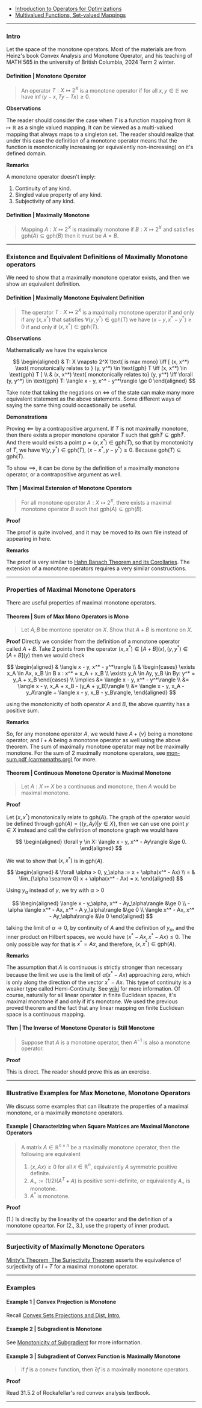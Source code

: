 - [Introduction to Operators for Optimizations](Introduction%20to%20Operators%20for%20Optimizations.md)
- [Multivalued Functions, Set-valued Mappings](Multivalued%20Functions,%20Set-valued%20Mappings.md)

---
### **Intro**

Let the space of the monotone operators. 
Most of the materials are from Heinz's book Convex Analysis and Monotone Operator, and his teaching of MATH 565 in the university of British Columbia, 2024 Term 2 winter. 


#### **Definition | Monotone Operator**

> An operator $T:  X \mapsto 2^X$ is a monotone operator if for all $x, y \in \mathbb E$ we have $\inf\langle y - x, Ty - Tx\rangle \ge 0$. 

**Observations**

The reader should consider the case when $T$ is a function mapping from $\mathbb R \mapsto \mathbb R$ as a single valued mapping. 
It can be viewed as a multi-valued mapping that always maps to a singleton set. 
The reader should realize that under this case the definition of a monotone operator means that the function is monotonically increasing (or equivalently non-increasing) on it's defined domain. 

**Remarks**

A monotone operator doesn't imply: 
1. Continuity of any kind. 
2. Singled value property of any kind. 
3. Subjectivity of any kind. 


#### **Definition | Maximally Monotone**
> Mapping $A: X \mapsto 2^{X}$ is maximally monotone if $B: X \mapsto 2^X$ and satisfies $\text{gph}(A)\subseteq \text{gph}(B)$ then it must be $A = B$. 



---
### **Existence and Equivalent Definitions of Maximally Monotone operators**

We need to show that a maximally monotone operator exists, and then we show an equivalent definition. 


#### **Definition | Maximally Monotone Equivalent Definition**
> The operator $T: X \mapsto 2^X$ is a maximally monotone operator if and only if any $(x, x^*)$ that satisfies $\forall (y, y^*)\in \text{gph}(T)$ we have $\langle x - y, x^* - y^*\rangle \ge 0$ if and only if $(x, x^*)\in \text{gph}(T)$. 

**Observations**

Mathematically we have the equivalence 

$$
\begin{aligned}
    & 
    T: X \mapsto 2^X \text{ is max mono} \iff 
    [
        (x, x^*) \text{ monotonically relates to } (y, y^*) \in \text{gph} T
        \iff 
        (x, x^*) \in \text{gph} T
    ]
    \\
    & 
    (x, x^*) \text{ monotonically relates to} (y, y^*) \iff 
    \forall (y, y^*) \in \text{gph} T: \langle x - y, x^* - y^*\rangle \ge 0
\end{aligned}
$$

Take note that taking the negations on $\iff$ of the state can make many more equivalent statement as the above statements. 
Some different ways of saying the same thing could occastionally be useful. 



**Demonstrations**

Proving $\impliedby$ by a contrapositive argument. 
If $T$ is not maximally monotone, then there exists a proper monotone operator $\tilde T$ such that $\text{gph}T \subsetneq \text{gph}\tilde T$. 
And there would exists a point $p=(x, x^*) \in \text{gph}(\tilde T)$, so that by monotonicity of $\tilde T$, we have $\forall (y, y^*) \in \text{gph}(T)$, $\langle x - x^*, y - y^*\rangle \ge 0$. 
Because $\text{gph}(T)\subseteq \text{gph}(\tilde T)$. 

To show $\implies$, it can be done by the definition of a maximally monotone operator, or a contrapositive argument as well. 


#### **Thm | Maximal Extension of Monotone Operators**
> For all monotone operator $A: X \mapsto 2^X$, there exists a maximal monotone operator $B$ such that $\text{gph}(A)\subseteq \text{gph}(B)$.

**Proof**

The proof is quite involved, and it may be moved to its own file instead of appearing in here. 

**Remarks**

The proof is very similar to [Hahn Banach Theorem and its Corollaries](Hahn%20Banach%20Theorem%20and%20its%20Corollaries.md). 
The extension of a monotone operators requires a very similar constructions.


---
### **Properties of Maximal Monotone Operators**
There are useful properties of maximal monotone operators. 

#### **Theorem | Sum of Max Mono Operators is Mono**
> Let $A, B$ be montone operator on $X$. Show that $A + B$ is montone on $X$. 

**Proof**
Directly we consider from the definition of a monotone operator called $A + B$. Take 2 points from the operator $(x, x^*) \in [A + B](x), (y, y^*) \in [A + B](y)$ then we would check 

$$
\begin{aligned}
    & \langle x - y, x^* - y^*\rangle
    \\
    &
    \begin{cases}
        \exists x_A \in Ax, x_B \in B x : x^* = x_A + x_B
        \\
        \exists y_A \in Ay, y_B \in By: y^* = y_A + x_B
    \end{cases}
    \\
    \implies 
    &= \langle x - y, x^* - y^*\rangle 
    \\
    &= 
    \langle x - y, x_A + x_B - (y_A + y_B)\rangle
    \\
    &= \langle x - y, x_A - y_A\rangle + \langle x - y, x_B - y_B\rangle, 
\end{aligned}
$$

using the monotonicity of both operator $A$ and $B$, the above quantity has a positive sum.

**Remarks**

So, for any monotone operator $A$, we would have $A + \{v\}$ being a monotone operator, and $I + A$ being a monotone operator as well using the above theorem. 
The sum of maximally monotone operator may not be maximally monotone. 
For the sum of 2 maximally monotone operators, see [mon-sum.pdf (carmamaths.org)](https://carmamaths.org/resources/jon/mon-sum.pdf) for more. 


#### **Theorem | Continuous Monotone Operator is Maximal Monotone**
> Let $A : X \mapsto X$ be a continuous and monotone, then $A$ would be maximal monotone. 

**Proof**

Let $(x, x^*)$ monotonically relate to $\text{gph}(A)$. 
The graph of the operator would be defined through $\text{gph}(A) = \{(y, Ay) | y \in X\}$, then we can use one point $y \in X$ instead and call the definition of monotone graph we would have 

$$
\begin{aligned}
    \forall y \in X: 
    \langle x - y, x^* - Ay\rangle &\ge 0. 
\end{aligned}
$$

We wat to show that $(x, x^*)$ is in $\text{gph}(A)$. 


$$
\begin{aligned}
    & \forall \alpha > 0, y_\alpha := x + \alpha(x^* - Ax)
    \\
    = & 
    \lim_{\alpha \searrow 0}
    x + \alpha(x^* - Ax) = x. 
\end{aligned}
$$

Using $y_\alpha$ instead of $y$, we try with $\alpha > 0$

$$
\begin{aligned}
    \langle x - y_\alpha, x^* - Ay_\alpha\rangle
    &\ge 0
    \\
    -\alpha
    \langle x^* - Ax, x^* - A y_\alpha\rangle &\ge 0
    \\
    \langle x^* - Ax, x^* - Ay_\alpha\rangle &\le 0
\end{aligned}
$$

talking the limit of $\alpha \rightarrow 0$, by continuity of $A$ and the definition of $y_\alpha$, and the inner product on Hilbert spaces, we would have $\langle x^* - Ax, x^* - Ax\rangle \le 0$. 
The only possible way for that is $x^* = Ax$, and therefore, $(x, x^*)\in \text{gph}(A)$. 

**Remarks**

The assumption that $A$ is continuous is strictly stronger than necessary because the limit we use is the limit of $\alpha(x^* - Ax)$ approaching zero, which is only along the direction of the vector $x^* - Ax$.
This type of continuity is a weaker type called Hemi-Continuity.
See [wiki](https://en.wikipedia.org/wiki/Hemicontinuity) for more information.
Of course, naturally for all linear operator in finite Euclidean spaces, it's maximal monotone if and only if it's monotone.
We used the previous proved theorem and the fact that any linear mapping on finite Euclidean space is a continuous mapping.

#### **Thm | The Inverse of Monotone Operator is Still Monotone**
> Suppose that $A$ is a monotone operator, then $A^{-1}$ is also a monotone operator. 

**Proof**

This is direct. 
The reader should prove this as an exercise. 


---
### **Illustrative Examples for Max Monotone, Monotone Operators**

We discuss some examples that can illsutrate the properties of a maximal monotone, or a maximally monotone operators. 

#### **Example | Characterizing when Square Matrices are Maximal Monotone Operators**
> A matrix $A \in \mathbb R^{n\times n}$ be a maximally monotone operator, then the following are equivalent 
> 1. $\langle x, Ax\rangle \ge 0$ for all $x \in \mathbb R^{n}$, equivalently $A$ symmetric positive definite. 
> 2. $A_+:= (1/2)(A^T + A)$ is positive semi-definite, or equivalently $A_+$ is monotone. 
> 3. $A^*$ is monotone. 

**Proof**

(1.) Is directly by the linearity of the opeartor and the definition of a monotone opeartor. 
For (2., 3.), use the property of inner product. 


---
### **Surjectivity of Maximally Monotone Operators**

[Minty's Theorem, The Surjectivity Theorem](Minty's%20Theorem,%20The%20Surjectivity%20Theorem.md) asserts the equivalence of surjectivity of $I + T$ for a maximal monotone operator. 


---
### **Examples**

#### **Example 1 | Convex Projection is Monotone**
Recall [Convex Sets Projections and Dist, Intro](../Background/Convex%20Sets%20Projections%20and%20Dist,%20Intro.md), 

#### **Example 2 | Subgradient is Monotone**
See [Monotonicity of Subgradient](../Non-Smooth%20Calculus/Monotonicity%20of%20Subgradient.md) for more information. 

#### **Example 3 | Subgradient of Convex Function is Maximally Monotone**
> if $f$ is a convex function, then $\partial f$ is a maximally monotone operators. 

**Proof**

Read 31.5.2 of Rockafellar's red convex analysis textbook. 

---
